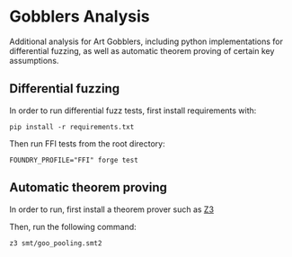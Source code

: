 # Gobblers Analysis

Additional analysis for Art Gobblers, including python implementations for differential fuzzing, as well as automatic theorem proving of certain key assumptions.


## Differential fuzzing

In order to run differential fuzz tests, first install requirements with:

```
pip install -r requirements.txt
```

Then run FFI tests from the root directory:

```
FOUNDRY_PROFILE="FFI" forge test
```

## Automatic theorem proving

In order to run, first install a theorem prover such as [Z3](https://github.com/Z3Prover/z3)

Then, run the following command: 

```
z3 smt/goo_pooling.smt2
```

